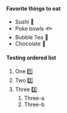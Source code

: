 #### Favorite things to eat
- Sushi :sushi:
- Poke bowls :fish:
- Bubble Tea :tea:
- Chocolate :chocolate_bar:

#### Testing ordered list
1. One :one:
2. Two :two:
3. Three :three:
    1. Three-a
    2. Three-b
